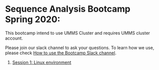 # Sequence Analysis Bootcamp Spring 2020:

This bootcamp intend to use UMMS Cluster and requires UMMS cluster account. 

Please join our slack channel to ask your questions. 
To learn how we use,  please check [How to use the Bootcamp Slack channel](slack.md).

1. [Session 1: Linux environment](session1/session1.md)



